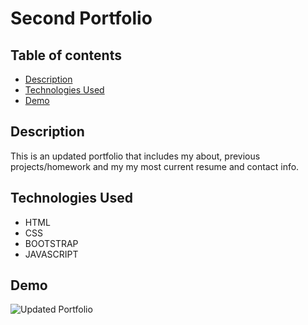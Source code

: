 # Second Portfolio

## Table of contents


- [Description](#description)
- [Technologies Used](#technologies-used)
- [Demo](#demo)

## Description

This is an updated portfolio that includes my about, previous projects/homework and my my most current resume and contact info.


## Technologies Used

- HTML
- CSS
- BOOTSTRAP
- JAVASCRIPT


## Demo

![Updated Portfolio](assets/img/updated-portfolio.gif )

